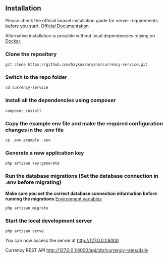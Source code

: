 ## Installation

Please check the official laravel installation guide for server requirements before you start. [Official Documentation](https://laravel.com/docs/5.4/installation#installation)

Alternative installation is possible without local dependencies relying on [Docker](#docker).

### Clone the repository

    git clone https://github.com/hayknazaryann/currency-service.git

### Switch to the repo folder

    cd currency-service

### Install all the dependencies using composer

    composer install

### Copy the example env file and make the required configuration changes in the .env file

    cp .env.example .env

### Generate a new application key

    php artisan key:generate

### Run the database migrations (**Set the database connection in .env before migrating**)
**Make sure you set the correct database connection information before running the migrations** [Environment variables](#environment-variables)

    php artisan migrate

### Start the local development server

    php artisan serve

You can now access the server at http://127.0.0.1:8000

Currency REST API http://127.0.0.1:8000/api/cbr/currency-rates/daily






